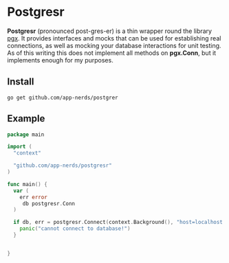 # Postgresr

**Postgresr** (pronounced post-gres-er) is a thin wrapper round the library [pgx](https://github.com/jackc/pgx). It provides interfaces and mocks that can be used for establishing real connections, as well as mocking your database interactions for unit testing. As of this writing this does not implement all methods on **pgx.Conn**, but it implements enough for my purposes.

## Install

`go get github.com/app-nerds/postgrer`

## Example

```go
package main

import (
  "context"

  "github.com/app-nerds/postgresr"
)

func main() {
  var (
    err error
	 db postgresr.Conn
  )

  if db, err = postgresr.Connect(context.Background(), "host=localhost dbname=example user=user password=password"); err != nil {
    panic("cannot connect to database!")
  }


}

```

